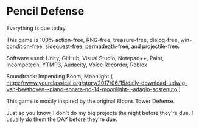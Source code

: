 # Pencil Defense
Everything is due today. 

This game is 100% action-free, RNG-free, treasure-free, dialog-free, win-condition-free, sidequest-free, permadeath-free, and projectile-free. 

Software used: Unity, GitHub, Visual Studio, Notepad++, Paint, Incompetech, YTMP3, Audacity, Voice Recorder, Roblox

Soundtrack: Impending Boom, Moonlight ( https://www.yourclassical.org/story/2017/06/15/daily-download-ludwig-van-beethoven--piano-sonata-no-14-moonlight-i-adagio-sostenuto )

This game is mostly inspired by the original Bloons Tower Defense. 

Just so you know, I don't do my big projects the night before they're due. I usually do them the DAY before they're due. 